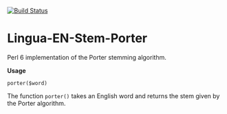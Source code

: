 [![Build Status](https://travis-ci.org/johnspurr/Lingua-EN-Stem-Porter.svg?branch=master)](https://travis-ci.org/johnspurr/Lingua-EN-Stem-Porter)

# Lingua-EN-Stem-Porter
Perl 6 implementation of the Porter stemming algorithm.

**Usage**

    porter($word)

The function `porter()` takes an English word and returns the stem given by the Porter algorithm.
